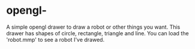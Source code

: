 # opengl-
A simple opengl drawer to draw a robot or other things you want.
This drawer has shapes of circle, rectangle, triangle and line.
You can load the 'robot.mmp' to see a robot I've drawed.
